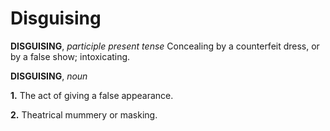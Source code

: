 # Disguising

**DISGUISING**, _participle present tense_ Concealing by a counterfeit dress, or by a false show; intoxicating.

**DISGUISING**, _noun_

**1.** The act of giving a false appearance.

**2.** Theatrical mummery or masking.